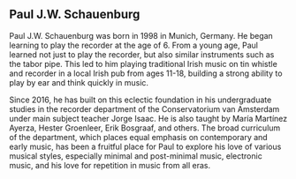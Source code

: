 ## Paul J.W. Schauenburg

Paul J.W. Schauenburg was born in 1998 in Munich, Germany. He began learning to play the recorder at the age of 6. From a young age, Paul learned not just to play the recorder, but also similar instruments such as the tabor pipe. This led to him playing traditional Irish music on tin whistle and recorder in a local Irish pub from ages 11-18, building a strong ability to play by ear and think quickly in music.

Since 2016, he has built on this eclectic foundation in his undergraduate studies in the recorder department of the Conservatorium van Amsterdam under main subject teacher Jorge Isaac. He is also taught by María Martínez Ayerza, Hester Groenleer, Erik Bosgraaf, and others. The broad curriculum of the department, which places equal emphasis on contemporary and early music, has been a fruitful place for Paul to explore his love of various musical styles, especially minimal and post-minimal music, electronic music, and his love for repetition in music from all eras.

